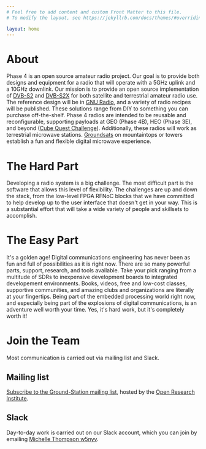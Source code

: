 ```yaml
---
# Feel free to add content and custom Front Matter to this file.
# To modify the layout, see https://jekyllrb.com/docs/themes/#overriding-theme-defaults

layout: home
---
```


# About

Phase 4 is an open source amateur radio project. Our goal is to
provide both designs and equipment for a radio that will operate with
a 5GHz uplink and a 10GHz downlink. Our mission is to provide an open
source implementation of [DVB-S2](https://www.dvb.org/standards/dvb-s2)
and [DVB-S2X](https://www.dvb.org/standards/dvb-s2x) for both satellite
and terrestrial amateur radio use. The reference design will be in
[GNU Radio](https://www.gnuradio.org/), and a variety of radio
recipes will be published. These solutions range from DIY to something
you can purchase off-the-shelf. Phase 4 radios are intended to be
reusable and reconfigurable, supporting payloads at GEO (Phase 4B),
HEO (Phase 3E), and beyond
([Cube Quest Challenge](http://www.nasa.gov/cubequest/details)).
Additionally, these radios will work as terrestrial
microwave stations. [Groundsats](groundsat.html) on
mountaintops or towers establish a fun and flexible digital microwave
experience.

# The Hard Part

Developing a radio system is a big challenge. The most difficult part
is the software that allows this level of flexibility. The challenges
are up and down the stack, from the low-level FPGA RFNoC blocks that
we have committed to help develop up to the user interface that
doesn't get in your way. This is a substantial effort that will take a
wide variety of people and skillsets to accomplish.

# The Easy Part

It's a golden age! Digital communications engineering has never been
as fun and full of possibilities as it is right now. There are so many
powerful parts, support, research, and tools available. Take your pick
ranging from a multitude of SDRs to inexpensive development boards to
integrated developement environments. Books, videos, free and low-cost
classes, supportive communities, and amazing clubs and organizations
are literally at your fingertips. Being part of the embedded
processing world right now, and especially being part of the
explosions of digital communications, is an adventure well worth your
time. Yes, it's hard work, but it's completely worth it!

# Join the Team

Most communication is carried out via mailing list and Slack.

## Mailing list

[Subscribe to the Ground-Station mailing list](http://lists.openresearch.institute/listinfo.cgi/ground-station-openresearch.institute), hosted by the [Open Research Institute](https://openresearch.institute/).

## Slack

Day-to-day work is carried out on our Slack account, which you can join by emailing [Michelle Thompson w5nyv](mailto:mountain.michelle+phase4website@gmail.com).